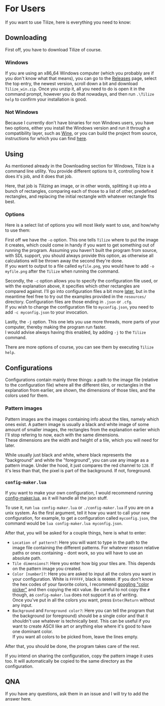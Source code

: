 # For Users

If you want to use Tilize, here is everything you need to know:

## Downloading

First off, you have to download Tilize of course.

### Windows

If you are using an x86_64 Windows computer (which you probably are if you don't know what that means),
you can go to the [Releases](https://github.com/IOKG04/Tilize/releases) page, select the top entry, the newest version,
scroll down a bit and download `Tilize_win.zip`.
Once you unzip it, all you need to do is open it in the command prompt, however you do that nowadays,
and then run `.\Tilize help` to confirm your installation is good.

### Not Windows

Because I currently don't have binaries for non Windows users, you have two options,
either you install the Windows version and run it through a compatibility layer, such as [Wine](https://www.winehq.org/),
or you can build the project from source, instructions for which you can find [here](for_devs.md#building).

## Using

As mentioned already in the Downloading section for Windows, Tilize is a command line utility.
You provide different options to it, controlling how it does it's job, and it does that job.

Here, that job is *Tilizing* an image, or in other words, splitting it up into a bunch of rectangles,
comparing each of those to a list of other, predefined rectangles,
and replacing the initial rectangle with whatever rectangle fits best.

### Options

Here is a select list of options you will most likely want to use, and how/why to use them:

First off we have the `-o` option.
This one tells `Tilize` where to put the image it creates, which could come in handy if you want to get something out of running the program.
Assuming you haven't built the program from source, with SDL support, you should always provide this option,
as otherwise all calculations will be thrown away the second they're done.  
If you want to output to a file called `myfile.png`, you would have to add `-o myfile.png` after the `Tilize` when running the command.

Secondly, the `-c` option allows you to specify the configuration file used, or with the explanation above, it specifies which other rectangles are compared against.
I'll go into configuration files a bit more [later](#configurations), but in the meantime feel free to try out the examples provided in the `resources/` directory.
Configuration files are those ending in `.json` or `.cfg`.  
If you wish to change the configuration file to `myconfig.json`, you need to add `-c myconfig.json` to your invocation.

Lastly, the `-j` option. This one lets you use more threads, more parts of your computer, thereby making the program run faster.  
I would advise always having this enabled, by adding `-j` to the `Tilize` command.

There are more options of course, you can see them by executing `Tilize help`.

## Configurations

Configurations contain mainly three things:
a path to the image file (relative to the configuration file) where all the different *tiles*, or rectangles in the explanation from earlier, are shown,
the dimensions of those tiles,
and the colors used for them.

### Pattern images

Pattern images are the images containing info about the tiles, namely which ones exist.
A pattern image is usually a black and white image of some amount of smaller images,
the rectangles from the explanation earlier which I'll stop refering to now, each with the same dimensions.  
These dimensions are the width and height of a tile, which you will need for later.

While usually just black and white, where black represents the "background" and white the "foreground",
you can use any image as a pattern image. Under the hood, it just compares the red channel to `128`.
If it's less than that, the pixel is part of the background. If not, foreground.

### `config-maker.lua`

If you want to make your own configuration, I would recommend running [config-maker.lua](resources/config-maker.lua), as it will handle all the json stuff.

To use it, run `lua config-maker.lua` or `./config-maker.lua` if you are on a unix system.
As the first argument, tell it how you want to call your new configuration,
for example, to get a configuration called `myconfig.json`, the command would be `lua config-maker.lua myconfig.json`.

After that, you will be asked for a couple things, here is what to enter:  
- `Location of pattern?`: Here you will want to type in the path to the image file containing the different patterns.
  For whatever reason relative paths or ones containing `~` dont work, so you will have to use an absolute path.
- `Tile dimensions?`: Here you enter how big your tiles are. This depends on the pattern image you created.
- `Color [number]?`: Here you are asked to input all the colors you want in your configuration.
  White is `FFFFFF`, black is `000000`. If you don't know the hex codes of your favorite colors,
  I recommend [googling "color picker"](https://www.google.com/search?q=color+picker) and then copying the `HEX` value.
  Be careful to not copy the `#` though, as `config-maker.lua` does not support it as of writing.  
  Once you've put in all the colors you want, press `Enter`/`Return` without any input.
- `Background` and `Foreground color?`: Here you can tell the program that the background (or foreground) should be a single color
  and that it shouldn't use whatever is technically best.
  This can be useful if you want to create ASCII like art or anything else where it's good to have one dominant color.  
  If you want all colors to be picked from, leave the lines empty.

After that, you should be done, the program takes care of the rest.

If you intend on sharing the configuration, copy the pattern image it uses too.
It will automatically be copied to the same directory as the configuration.

## QNA

If you have any questions, ask them in an issue and I will try to add the answer here.
